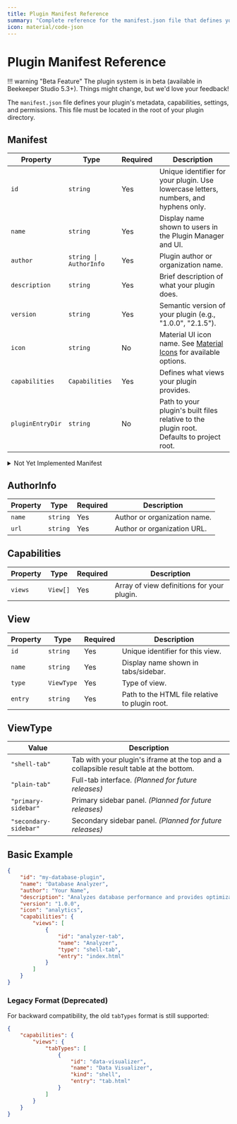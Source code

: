 ```yaml
---
title: Plugin Manifest Reference
summary: "Complete reference for the manifest.json file that defines your plugin's structure and capabilities."
icon: material/code-json
---
```


# Plugin Manifest Reference

!!! warning "Beta Feature"
    The plugin system is in beta (available in Beekeeper Studio 5.3+). Things might change, but we'd love your feedback!

The `manifest.json` file defines your plugin's metadata, capabilities, settings, and permissions. This file must be located in the root of your plugin directory.

## Manifest

| Property         | Type                   | Required | Description                                                                                                                |
| ---------------- | ---------------------- | -------- | -------------------------------------------------------------------------------------------------------------------------- |
| `id`             | `string`               | Yes      | Unique identifier for your plugin. Use lowercase letters, numbers, and hyphens only.                                      |
| `name`           | `string`               | Yes      | Display name shown to users in the Plugin Manager and UI.                                                                 |
| `author`         | `string \| AuthorInfo` | Yes      | Plugin author or organization name.                                                                                        |
| `description`    | `string`               | Yes      | Brief description of what your plugin does.                                                                               |
| `version`        | `string`               | Yes      | Semantic version of your plugin (e.g., "1.0.0", "2.1.5").                                                                |
| `icon`           | `string`               | No       | Material UI icon name. See [Material Icons](https://fonts.google.com/icons?icon.set=Material+Icons) for available options. |
| `capabilities`   | `Capabilities`         | Yes      | Defines what views your plugin provides.                                                                                  |
| `pluginEntryDir` | `string`               | No       | Path to your plugin's built files relative to the plugin root. Defaults to project root.                                 |

<details>
<summary>Not Yet Implemented Manifest</summary>
<table>
    <thead>
        <tr>
            <th>Property</th>
            <th>Type</th>
            <th>Required</th>
            <th>Description</th>
        </tr>
    </thead>
    <tbody>
        <tr>
            <td><code>minAppVersion</code></td>
            <td><code>string</code></td>
            <td>No</td>
            <td>Minimum Beekeeper Studio version required.</td>
        </tr>
        <tr>
            <td><code>settings</code></td>
            <td><code>Setting[]</code></td>
            <td>No</td>
            <td>Configuration options that can be set via config files.</td>
        </tr>
        <tr>
            <td><code>permissions</code></td>
            <td><code>Permission[]</code></td>
            <td>No</td>
            <td>List of permissions your plugin requires.</td>
        </tr>
    </tbody>
</table>
</details>

## AuthorInfo

| Property | Type     | Required | Description                   |
| -------- | -------- | -------- | ----------------------------- |
| `name`   | `string` | Yes      | Author or organization name.  |
| `url`    | `string` | Yes      | Author or organization URL.   |

## Capabilities

| Property | Type     | Required | Description                               |
| -------- | -------- | -------- | ----------------------------------------- |
| `views`  | `View[]` | Yes      | Array of view definitions for your plugin. |

## View

| Property | Type       | Required | Description                                       |
| -------- | ---------- | -------- | ------------------------------------------------- |
| `id`     | `string`   | Yes      | Unique identifier for this view.                  |
| `name`   | `string`   | Yes      | Display name shown in tabs/sidebar.              |
| `type`   | `ViewType` | Yes      | Type of view.                                     |
| `entry`  | `string`   | Yes      | Path to the HTML file relative to plugin root.   |

## ViewType

| Value                 | Description                                                                            |
| --------------------- | -------------------------------------------------------------------------------------- |
| `"shell-tab"`         | Tab with your plugin's iframe at the top and a collapsible result table at the bottom. |
| `"plain-tab"`         | Full-tab interface. _(Planned for future releases)_                                    |
| `"primary-sidebar"`   | Primary sidebar panel. _(Planned for future releases)_                                 |
| `"secondary-sidebar"` | Secondary sidebar panel. _(Planned for future releases)_                               |


## Basic Example

```json
{
    "id": "my-database-plugin",
    "name": "Database Analyzer",
    "author": "Your Name",
    "description": "Analyzes database performance and provides optimization suggestions",
    "version": "1.0.0",
    "icon": "analytics",
    "capabilities": {
        "views": [
            {
                "id": "analyzer-tab",
                "name": "Analyzer",
                "type": "shell-tab",
                "entry": "index.html"
            }
        ]
    }
}
```

### Legacy Format (Deprecated)

For backward compatibility, the old `tabTypes` format is still supported:

```json
{
    "capabilities": {
        "views": {
            "tabTypes": [
                {
                    "id": "data-visualizer",
                    "name": "Data Visualizer",
                    "kind": "shell",
                    "entry": "tab.html"
                }
            ]
        }
    }
}
```
